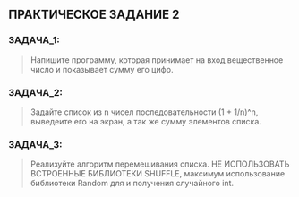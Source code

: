 ## ПРАКТИЧЕСКОЕ ЗАДАНИЕ 2


### ЗАДАЧА_1:

> Напишите программу, которая принимает на вход вещественное число и показывает сумму его цифр.

### ЗАДАЧА_2:

> Задайте список из n чисел последовательности (1 + 1/n)^n, выведеите его на экран, а так же сумму элементов списка.

### ЗАДАЧА_3:

> Реализуйте алгоритм перемешивания списка. НЕ ИСПОЛЬЗОВАТЬ ВСТРОЕННЫЕ БИБЛИОТЕКИ SHUFFLE, максимум использование библиотеки Random для и получения случайного int.